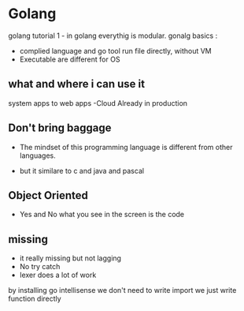 # Golang

golang tutorial
1 - in golang everythig is modular.
gonalg basics :

- complied  language and go tool run file directly, without VM
- Executable are different for OS

## what and where i can use it

system apps to web apps -Cloud
Already in production

## Don't bring baggage

- The mindset of this programming language is different  from other languages.

- but it similare to c and java and pascal

## Object Oriented

- Yes and No
what you see in the screen is the code

## missing

- it really missing but not lagging
- No try catch
- lexer does a lot of work

by installing go intellisense we don't need to write import we just write function directly
